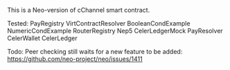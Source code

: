 This is a Neo-version of cChannel smart contract.

Tested:
PayRegistry
VirtContractResolver
BooleanCondExample
NumericCondExample
RouterRegistry
Nep5
CelerLedgerMock
PayResolver
CelerWallet
CelerLedger

Todo:
Peer checking still waits for a new feature to be added: https://github.com/neo-project/neo/issues/1411

